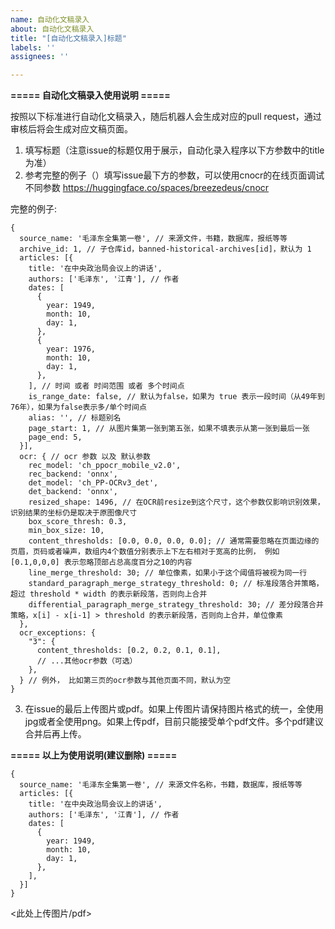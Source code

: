 ```yaml
---
name: 自动化文稿录入
about: 自动化文稿录入
title: "[自动化文稿录入]标题"
labels: ''
assignees: ''

---
```


**===== 自动化文稿录入使用说明 =====**

按照以下标准进行自动化文稿录入，随后机器人会生成对应的pull request，通过审核后将会生成对应文稿页面。

1. 填写标题（注意issue的标题仅用于展示，自动化录入程序以下方参数中的title为准）
2. 参考完整的例子（）填写issue最下方的参数，可以使用cnocr的在线页面调试不同参数 https://huggingface.co/spaces/breezedeus/cnocr

完整的例子:
```
{
  source_name: '毛泽东全集第一卷', // 来源文件，书籍，数据库，报纸等等
  archive_id: 1, // 子仓库id，banned-historical-archives[id]，默认为 1
  articles: [{
    title: '在中央政治局会议上的讲话',
    authors: ['毛泽东', '江青'], // 作者
    dates: [
      {
        year: 1949,
        month: 10,
        day: 1,
      },
      {
        year: 1976,
        month: 10,
        day: 1,
      },
    ], // 时间 或者 时间范围 或者 多个时间点
    is_range_date: false, // 默认为false，如果为 true 表示一段时间（从49年到76年），如果为false表示多/单个时间点
    alias: '', // 标题别名
    page_start: 1, // 从图片集第一张到第五张，如果不填表示从第一张到最后一张
    page_end: 5,
  }],
  ocr: { // ocr 参数 以及 默认参数
    rec_model: 'ch_ppocr_mobile_v2.0',
    rec_backend: 'onnx',
    det_model: 'ch_PP-OCRv3_det',
    det_backend: 'onnx',
    resized_shape: 1496, // 在OCR前resize到这个尺寸，这个参数仅影响识别效果，识别结果的坐标仍是取决于原图像尺寸
    box_score_thresh: 0.3,
    min_box_size: 10,
    content_thresholds: [0.0, 0.0, 0.0, 0.0]; // 通常需要忽略在页面边缘的页眉，页码或者噪声，数组内4个数值分别表示上下左右相对于宽高的比例， 例如 [0.1,0,0,0] 表示忽略顶部占总高度百分之10的内容
    line_merge_threshold: 30; // 单位像素，如果小于这个阈值将被视为同一行
    standard_paragraph_merge_strategy_threshold: 0; // 标准段落合并策略，超过 threshold * width 的表示新段落，否则向上合并
    differential_paragraph_merge_strategy_threshold: 30; // 差分段落合并策略，x[i] - x[i-1] > threshold 的表示新段落，否则向上合并，单位像素
  },
  ocr_exceptions: {
    "3": {
      content_thresholds: [0.2, 0.2, 0.1, 0.1],
      // ...其他ocr参数（可选）
    },
  } // 例外， 比如第三页的ocr参数与其他页面不同，默认为空
}
```

3. 在issue的最后上传图片或pdf。如果上传图片请保持图片格式的统一，全使用jpg或者全使用png。如果上传pdf，目前只能接受单个pdf文件。多个pdf建议合并后再上传。

**===== 以上为使用说明(建议删除) =====**

```
{
  source_name: '毛泽东全集第一卷', // 来源文件名称，书籍，数据库，报纸等等
  articles: [{
    title: '在中央政治局会议上的讲话',
    authors: ['毛泽东', '江青'], // 作者
    dates: [
      {
        year: 1949,
        month: 10,
        day: 1,
      },
    ],
  }]
}
```

<此处上传图片/pdf>
